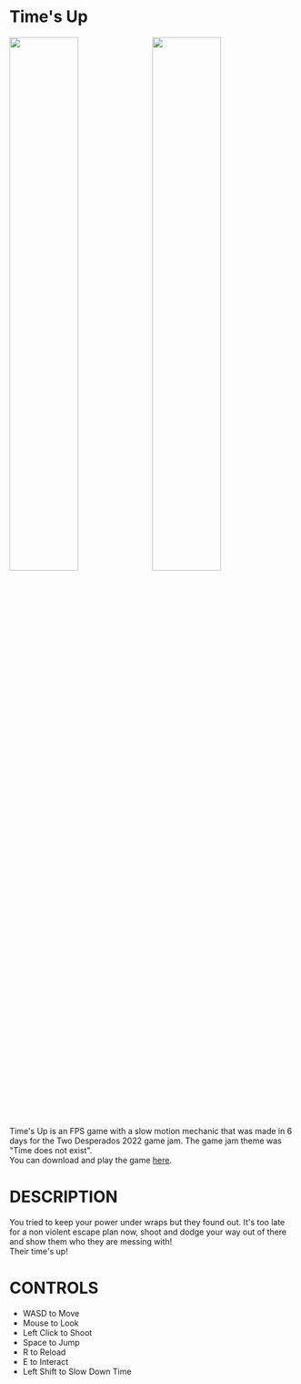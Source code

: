 # Time's Up
<img width="49%" src="https://img.itch.zone/aW1hZ2UvMTcwMTcxOS8xMDAyNTY2NS5qcGc=/original/Frw%2FE%2B.jpg"/> <img width="49%" src="https://img.itch.zone/aW1hZ2UvMTcwMTcxOS8xMDAyNTY2OC5qcGc=/original/cro9ur.jpg"/>\
Time's Up is an FPS game with a slow motion mechanic that was made in 6 days for the Two Desperados 2022 game jam.
The game jam theme was "Time does not exist".\
You can download and play the game <a href="https://proflm.itch.io/times-up">here</a>.
# DESCRIPTION
You tried to keep your power under wraps but they found out. It's too late for a non violent escape plan now, shoot and dodge your way out of there and show them who they are messing with!\
Their time's up!
# CONTROLS
- WASD to Move
- Mouse to Look
- Left Click to Shoot
- Space to Jump
- R to Reload
- E to Interact
- Left Shift to Slow Down Time
